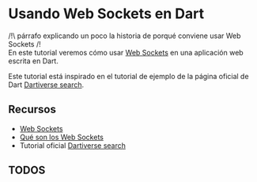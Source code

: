# Usando Web Sockets en Dart

/!\ párrafo explicando un poco la historia de porqué conviene usar Web Sockets /!\
En este tutorial veremos cómo usar [Web Sockets] en una aplicación web escrita
en Dart. 

Este tutorial está inspirado en el tutorial de ejemplo de la página oficial de
Dart [Dartiverse search].

## Recursos

- [Web Sockets]
- [Qué son los Web Sockets] 
- Tutorial oficial [Dartiverse search]

TODOS
- 

[Web Sockets]: https://en.wikipedia.org/wiki/WebSocket
[Qué son los Web Sockets]: http://pusher.com/websockets
[Dartiverse search]: https://github.com/dart-lang/sample-dartiverse-search

